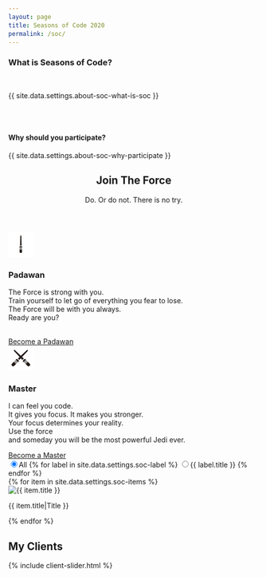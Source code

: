 ```yaml
---
layout: page
title: Seasons of Code 2020
permalink: /soc/
---
```


<!-- about-soc -->
<section class="section">
  <div class="container">
    <div class="row">
      <div class="col-lg-10 mx-auto text-center">
        <h3> What is Seasons of Code? </h3>
        <br>
        <p class="font-secondary paragraph-lg text-dark">{{ site.data.settings.about-soc-what-is-soc }}</p>
        <br>
        <br>
        <h4>  Why should you participate? </h4>
        <p class="font-secondary paragraph-lg text-dark">{{ site.data.settings.about-soc-why-participate }}</p>
      </div>
    </div>
  </div>
</section>
<!-- /about-soc -->

<!-- join the force (from old website) -->
<section id="one" class="wrapper style2">
  <header class="major_soc">
    <h2>Join The Force</h2>
    <p>Do. Or do not. There is no try.</p>
  </header>
  <div class="container_soc">
    <div class="row">
      <div class="row_soc">
        <section class="special_soc box1_soc">
          <img class="icon major_soc" src="/svg/light-siber-one.svg" />
          <h3>Padawan</h3>
          <p>The Force is strong with you. <br> Train yourself to let go of everything you fear to lose. <br> The Force will be with you always.<br> Ready are you?</p><br />
          <a target="_blank" href="https://forms.gle/6hSaLUSB8Gfeogw7A" class="button big special">Become a Padawan</a>
        </section>
      </div>
      <div class="row_soc">
        <section class="special_soc box2_soc">
          <img class="icon major_soc" src="/svg/light-siber.svg" />
          <h3>Master</h3>
          <p>I can feel you code. <br> It gives you focus. It makes you stronger. <br> Your focus determines your reality. <br> Use the force <br> and someday you will be the most powerful Jedi ever.</p>
          <a target="_blank" href="https://goo.gl/forms/1WXW4oSDwlCHD4313" class="button big special">Become a Master</a>
        </section>
      </div>
    </div>
  </div>
</section>
<!-- /join the force (from old website) --  >


<!-- soc -->
<section class="section">
  <div class="container">
    <div class="row mb-5">
      <div class="col-12">
        <div class="btn-group btn-group-toggle justify-content-center d-flex" data-toggle="buttons">
          <label class="btn btn-sm btn-primary active">
            <input type="radio" name="shuffle-filter" value="all" checked="checked" />All
          </label>
          {% for label in site.data.settings.soc-label %}
          <label class="btn btn-sm btn-primary">
            <input type="radio" name="shuffle-filter" value="{{ label.type }}" />{{ label.title }}
          </label>
          {% endfor %}
        </div>
      </div>
    </div>
    <div class="row shuffle-wrapper">
      {% for item in site.data.settings.soc-items %}
      <div class="col-lg-4 col-6 mb-4 shuffle-item" data-groups="[{% for soc in item.soc-type %}{% if forloop.first == true %}{% else %},{% endif %}&quot;{{ soc.type }}&quot;{% endfor %}]">
        <div class="position-relative rounded hover-wrapper" href="{{ item.url }}">
          <img src="{{ site.baseurl }}/{{ item.image }}" alt="{{ item.title }}" class="img-fluid rounded w-100 d-block">
          <div class="hover-overlay">
            <div style="backdrop-filter: saturate(130%) blur(3px);" class="hover-content">
              <p class="font-tertiary paragraph-lg text-dark">{{ item.title|Title }}</p>
            </div>
          </div>
        </div>
      </div>
      {% endfor %}
    </div>
  </div>
</section>
<!-- /soc -->

<!-- clients -->
<section class="section bg-light">
  <div class="container">
    <div class="row">
      <div class="col-12 text-center">
        <h2 class="section-title">My Clients</h2>
      </div>
    </div>
    {% include client-slider.html %}
  </div>
</section>
<!-- /clients -->